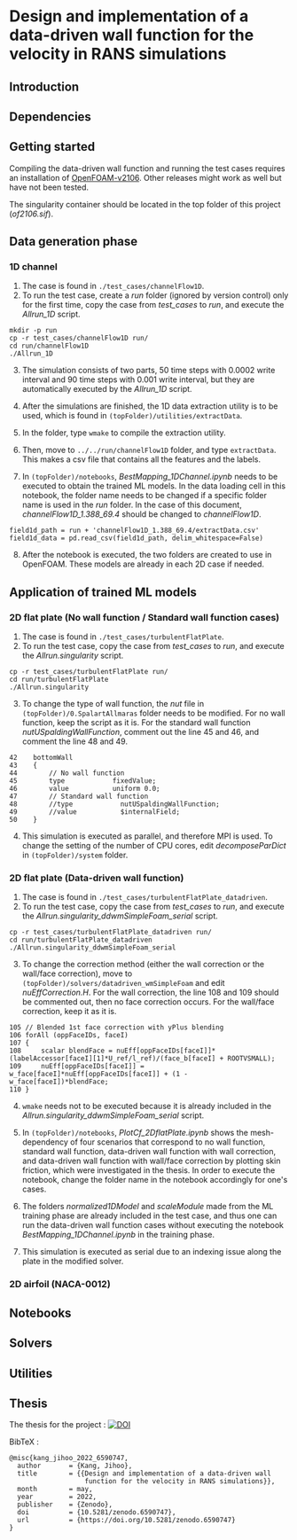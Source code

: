 # Design and implementation of a data-driven wall function for the velocity in RANS simulations

## Introduction

## Dependencies

## Getting started
Compiling the data-driven wall function and running the test cases requires an installation of [OpenFOAM-v2106](https://openfoam.com/). Other releases might work as well but have not been tested.

The singularity container should be located in the top folder of this project (*of2106.sif*).

## Data generation phase
### 1D channel
1. The case is found in ```./test_cases/channelFlow1D```.
2. To run the test case, create a *run* folder (ignored by version control) only for the first time, copy the case from *test_cases* to *run*, and execute the *Allrun_1D* script.

```
mkdir -p run
cp -r test_cases/channelFlow1D run/
cd run/channelFlow1D
./Allrun_1D
```
3. The simulation consists of two parts, 50 time steps with 0.0002 write interval and 90 time steps with 0.001 write interval, but they are automatically executed by the *Allrun_1D* script.

4. After the simulations are finished, the 1D data extraction utility is to be used, which is found in ```(topFolder)/utilities/extractData```.

5. In the folder, type ```wmake``` to compile the extraction utility.

6. Then, move to ```../../run/channelFlow1D``` folder, and type ```extractData```. This makes a csv file that contains all the features and the labels.

7. In ```(topFolder)/notebooks```, *BestMapping_1DChannel.ipynb* needs to be executed to obtain the trained ML models. In the data loading cell in this notebook, the folder name needs to be changed if a specific folder name is used in the *run* folder. In the case of this document, *channelFlow1D_1.388_69.4* should be changed to *channelFlow1D*.
```
field1d_path = run + 'channelFlow1D_1.388_69.4/extractData.csv'
field1d_data = pd.read_csv(field1d_path, delim_whitespace=False)
```

8. After the notebook is executed, the two folders are created to use in OpenFOAM. These models are already in each 2D case if needed.

## Application of trained ML models
### 2D flat plate (No wall function / Standard wall function cases)
1. The case is found in ```./test_cases/turbulentFlatPlate```.
2. To run the test case, copy the case from *test_cases* to *run*, and execute the *Allrun.singularity* script.

```
cp -r test_cases/turbulentFlatPlate run/
cd run/turbulentFlatPlate
./Allrun.singularity
```
3. To change the type of wall function, the *nut* file in ```(topFolder)/0.SpalartAllmaras``` folder needs to be modified. For no wall function, keep the script as it is. For the standard wall function *nutUSpaldingWallFunction*, comment out the line 45 and 46, and comment the line 48 and 49.
```
42    bottomWall
43    {
44        // No wall function
45        type            fixedValue;
46        value           uniform 0.0;
47        // Standard wall function
48        //type            nutUSpaldingWallFunction;
49        //value           $internalField;
50    }
```

4. This simulation is executed as parallel, and therefore MPI is used. To change the setting of the number of CPU cores, edit *decomposeParDict* in ```(topFolder)/system``` folder.

### 2D flat plate (Data-driven wall function)
1. The case is found in ```./test_cases/turbulentFlatPlate_datadriven```.
2. To run the test case, copy the case from *test_cases* to *run*, and execute the *Allrun.singularity_ddwmSimpleFoam_serial* script.

```
cp -r test_cases/turbulentFlatPlate_datadriven run/
cd run/turbulentFlatPlate_datadriven
./Allrun.singularity_ddwmSimpleFoam_serial
```

3. To change the correction method (either the wall correction or the wall/face correction), move to ```(topFolder)/solvers/datadriven_wmSimpleFoam``` and edit *nuEffCorrection.H*. For the wall correction, the line 108 and 109 should be commented out, then no face correction occurs. For the wall/face correction, keep it as it is.
```
105 // Blended 1st face correction with yPlus blending
106 forAll (oppFaceIDs, faceI)
107 {
108     scalar blendFace = nuEff[oppFaceIDs[faceI]]*(labelAccessor[faceI][1]*U_ref/l_ref)/(face_b[faceI] + ROOTVSMALL);
109     nuEff[oppFaceIDs[faceI]] = w_face[faceI]*nuEff[oppFaceIDs[faceI]] + (1 - w_face[faceI])*blendFace;
110 }
```
4. ```wmake``` needs not to be executed because it is already included in the *Allrun.singularity_ddwmSimpleFoam_serial* script.

5. In ```(topFolder)/notebooks```, *PlotCf_2DflatPlate.ipynb* shows the mesh-dependency of four scenarios that correspond to no wall function, standard wall function, data-driven wall function with wall correction, and data-driven wall function with wall/face correction by plotting skin friction, which were investigated in the thesis. In order to execute the notebook, change the folder name in the notebook accordingly for one's cases.

6. The folders *normalized1DModel* and *scaleModule* made from the ML training phase are already included in the test case, and thus one can run the data-driven wall function cases without executing the notebook *BestMapping_1DChannel.ipynb* in the training phase.

7. This simulation is executed as serial due to an indexing issue along the plate in the modified solver.

### 2D airfoil (NACA-0012)

## Notebooks

## Solvers

## Utilities

## Thesis
The thesis for the project : 
[![DOI](https://zenodo.org/badge/DOI/10.5281/zenodo.6590747.svg)](https://doi.org/10.5281/zenodo.6590747)

BibTeX :
```
@misc{kang_jihoo_2022_6590747,
  author       = {Kang, Jihoo},
  title        = {{Design and implementation of a data-driven wall 
                   function for the velocity in RANS simulations}},
  month        = may,
  year         = 2022,
  publisher    = {Zenodo},
  doi          = {10.5281/zenodo.6590747},
  url          = {https://doi.org/10.5281/zenodo.6590747}
}
```